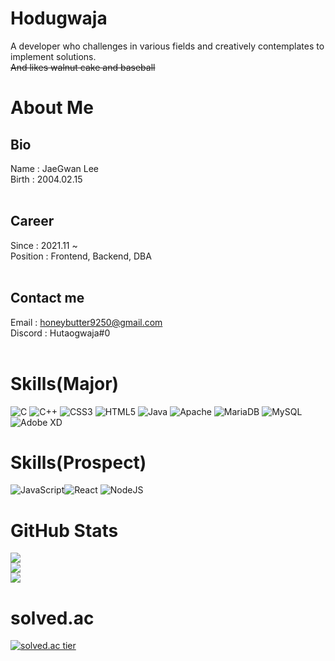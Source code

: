 # Hodugwaja
A developer who challenges in various fields and creatively contemplates to implement solutions.
<br>
~~And likes walnut cake and baseball~~

# About Me
## Bio
Name : JaeGwan Lee
<br>
Birth : 2004.02.15
<br>
<br>


## Career
Since : 2021.11 ~
<br>
Position : Frontend, Backend, DBA
<br>
<br>

## Contact me
Email : honeybutter9250@gmail.com
<br>
Discord : Hutaogwaja#0
<br>
<br>


# Skills(Major)
![C](https://img.shields.io/badge/c-%2300599C.svg?style=for-the-badge&logo=c&logoColor=white) ![C++](https://img.shields.io/badge/c++-%2300599C.svg?style=for-the-badge&logo=c%2B%2B&logoColor=white) ![CSS3](https://img.shields.io/badge/css3-%231572B6.svg?style=for-the-badge&logo=css3&logoColor=white) ![HTML5](https://img.shields.io/badge/html5-%23E34F26.svg?style=for-the-badge&logo=html5&logoColor=white) ![Java](https://img.shields.io/badge/java-%23ED8B00.svg?style=for-the-badge&logo=openjdk&logoColor=white)  ![Apache](https://img.shields.io/badge/apache-%23D42029.svg?style=for-the-badge&logo=apache&logoColor=white) ![MariaDB](https://img.shields.io/badge/MariaDB-003545?style=for-the-badge&logo=mariadb&logoColor=white) ![MySQL](https://img.shields.io/badge/mysql-%2300000f.svg?style=for-the-badge&logo=mysql&logoColor=white) ![Adobe XD](https://img.shields.io/badge/Adobe%20XD-470137?style=for-the-badge&logo=Adobe%20XD&logoColor=#FF61F6)

# Skills(Prospect)
![JavaScript](https://img.shields.io/badge/javascript-%23323330.svg?style=for-the-badge&logo=javascript&logoColor=%23F7DF1E)![React](https://img.shields.io/badge/react-%2320232a.svg?style=for-the-badge&logo=react&logoColor=%2361DAFB) ![NodeJS](https://img.shields.io/badge/node.js-6DA55F?style=for-the-badge&logo=node.js&logoColor=white) 


# GitHub Stats
![](https://github-readme-stats.vercel.app/api?username=Hodugwaja&theme=dark&hide_border=false&include_all_commits=false&count_private=false)<br/>
![](https://github-readme-streak-stats.herokuapp.com/?user=Hodugwaja&theme=dark&hide_border=false)<br/>
![](https://github-readme-stats.vercel.app/api/top-langs/?username=Hodugwaja&theme=dark&hide_border=false&include_all_commits=false&count_private=false&layout=compact)



# solved.ac
 <a href="https://solved.ac/profile/hodugwaja">
    <img src="http://mazassumnida.wtf/api/v2/generate_badge?boj=hodugwaja" alt="solved.ac tier">
</a>
    
